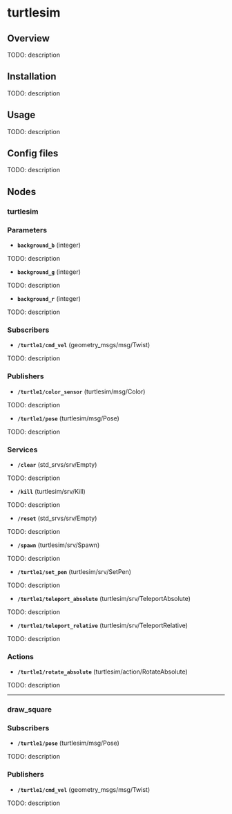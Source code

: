 # turtlesim

## Overview

TODO: description

## Installation

TODO: description

## Usage

TODO: description

## Config files

TODO: description

## Nodes

### turtlesim

### Parameters

- **`background_b`** (integer)

TODO: description

- **`background_g`** (integer)

TODO: description

- **`background_r`** (integer)

TODO: description

### Subscribers

- **`/turtle1/cmd_vel`** (geometry_msgs/msg/Twist)

TODO: description

### Publishers

- **`/turtle1/color_sensor`** (turtlesim/msg/Color)

TODO: description

- **`/turtle1/pose`** (turtlesim/msg/Pose)

TODO: description

### Services

- **`/clear`** (std_srvs/srv/Empty)

TODO: description

- **`/kill`** (turtlesim/srv/Kill)

TODO: description

- **`/reset`** (std_srvs/srv/Empty)

TODO: description

- **`/spawn`** (turtlesim/srv/Spawn)

TODO: description

- **`/turtle1/set_pen`** (turtlesim/srv/SetPen)

TODO: description

- **`/turtle1/teleport_absolute`** (turtlesim/srv/TeleportAbsolute)

TODO: description

- **`/turtle1/teleport_relative`** (turtlesim/srv/TeleportRelative)

TODO: description

### Actions

- **`/turtle1/rotate_absolute`** (turtlesim/action/RotateAbsolute)

TODO: description

------

### draw_square

### Subscribers

- **`/turtle1/pose`** (turtlesim/msg/Pose)

TODO: description

### Publishers

- **`/turtle1/cmd_vel`** (geometry_msgs/msg/Twist)

TODO: description
